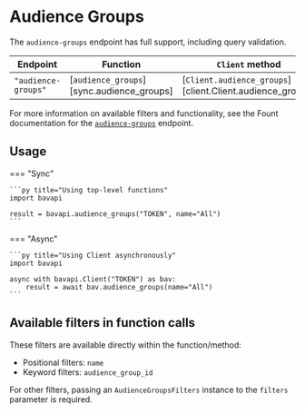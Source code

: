 # Audience Groups

The `audience-groups` endpoint has full support, including query validation.

| Endpoint            | Function                                  | `Client` method                                           | Filters class                                            |
| ------------------- | ----------------------------------------- | --------------------------------------------------------- | -------------------------------------------------------- |
| `"audience-groups"` | [`audience_groups`][sync.audience_groups] | [`Client.audience_groups`][client.Client.audience_groups] | [`AudienceGroupsFilters`][filters.AudienceGroupsFilters] |

For more information on available filters and functionality, see the Fount documentation for the [`audience-groups`](https://developer.wppbav.com/docs/2.x/core-resources/audience-groups) endpoint.

## Usage

=== "Sync"

    ```py title="Using top-level functions"
    import bavapi

    result = bavapi.audience_groups("TOKEN", name="All")
    ```

=== "Async"

    ```py title="Using Client asynchronously"
    import bavapi

    async with bavapi.Client("TOKEN") as bav:
        result = await bav.audience_groups(name="All")
    ```

## Available filters in function calls

These filters are available directly within the function/method:

- Positional filters: `name`
- Keyword filters: `audience_group_id`

For other filters, passing an `AudienceGroupsFilters` instance to the `filters` parameter is required.
